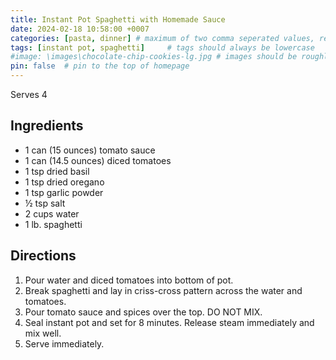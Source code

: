 ```yaml
---
title: Instant Pot Spaghetti with Homemade Sauce
date: 2024-02-18 10:58:00 +0007 
categories: [pasta, dinner] # maximum of two comma seperated values, recipes are organized in folders based on the category
tags: [instant pot, spaghetti]     # tags should always be lowercase
#image: \images\chocolate-chip-cookies-lg.jpg # images should be roughly 2:1 ratio
pin: false  # pin to the top of homepage
---
```


Serves 4

## Ingredients

* 1 can (15 ounces) tomato sauce
* 1 can (14.5 ounces) diced tomatoes
* 1 tsp dried basil
* 1 tsp dried oregano
* 1 tsp garlic powder
* &frac12; tsp salt
* 2 cups water
* 1 lb. spaghetti


## Directions

1. Pour water and diced tomatoes into bottom of pot.
2. Break spaghetti and lay in criss-cross pattern across the water and tomatoes.
3. Pour tomato sauce and spices over the top. DO NOT MIX.
4. Seal instant pot and set for 8 minutes. Release steam immediately and mix well.
5. Serve immediately.

